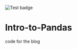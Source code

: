 ![Test badge](https://github.com/shantnu/Intro-to-Pandas/actions/workflows/blank.yml/badge.svg)

# Intro-to-Pandas

code for the blog
